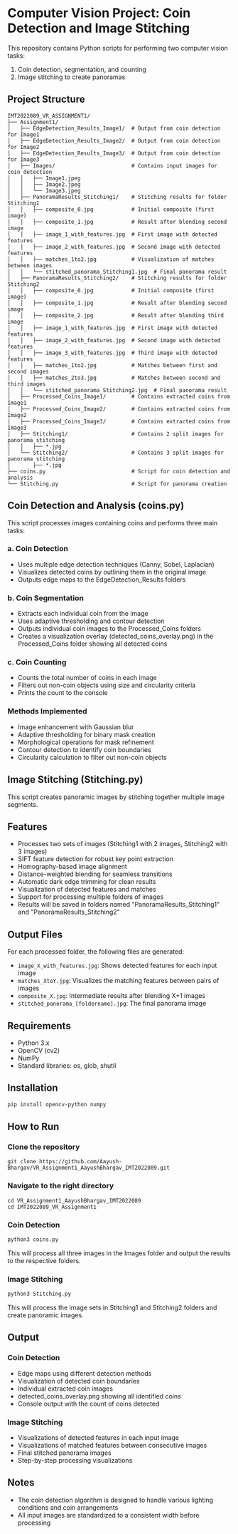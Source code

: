 # Computer Vision Project: Coin Detection and Image Stitching

This repository contains Python scripts for performing two computer vision tasks:
1. Coin detection, segmentation, and counting
2. Image stitching to create panoramas

## Project Structure

```
IMT2022089_VR_ASSIGNMENT1/
├── Assignment1/
│   ├── EdgeDetection_Results_Image1/  # Output from coin detection for Image1
│   ├── EdgeDetection_Results_Image2/  # Output from coin detection for Image2
│   ├── EdgeDetection_Results_Image3/  # Output from coin detection for Image3
│   ├── Images/                        # Contains input images for coin detection
│   │   ├── Image1.jpeg
│   │   ├── Image2.jpeg
│   │   └── Image3.jpeg
│   ├── PanoramaResults_Stitching1/    # Stitching results for folder Stitching1
│   │   ├── composite_0.jpg            # Initial composite (first image)
│   │   ├── composite_1.jpg            # Result after blending second image
│   │   ├── image_1_with_features.jpg  # First image with detected features
│   │   ├── image_2_with_features.jpg  # Second image with detected features
│   │   ├── matches_1to2.jpg           # Visualization of matches between images
│   │   └── stitched_panorama_Stitching1.jpg  # Final panorama result
│   ├── PanoramaResults_Stitching2/    # Stitching results for folder Stitching2
│   │   ├── composite_0.jpg            # Initial composite (first image)
│   │   ├── composite_1.jpg            # Result after blending second image
│   │   ├── composite_2.jpg            # Result after blending third image
│   │   ├── image_1_with_features.jpg  # First image with detected features
│   │   ├── image_2_with_features.jpg  # Second image with detected features
│   │   ├── image_3_with_features.jpg  # Third image with detected features
│   │   ├── matches_1to2.jpg           # Matches between first and second images
│   │   ├── matches_2to3.jpg           # Matches between second and third images
│   │   └── stitched_panorama_Stitching2.jpg  # Final panorama result
│   ├── Processed_Coins_Image1/        # Contains extracted coins from Image1
│   ├── Processed_Coins_Image2/        # Contains extracted coins from Image2
│   ├── Processed_Coins_Image3/        # Contains extracted coins from Image3
│   ├── Stitching1/                    # Contains 2 split images for panorama stitching
│   │   ├── *.jpg
│   └── Stitching2/                    # Contains 3 split images for panorama stitching
│       ├── *.jpg
├── coins.py                           # Script for coin detection and analysis
└── Stitching.py                       # Script for panorama creation
```

## Coin Detection and Analysis (coins.py)

This script processes images containing coins and performs three main tasks:

### a. Coin Detection 
- Uses multiple edge detection techniques (Canny, Sobel, Laplacian)
- Visualizes detected coins by outlining them in the original image
- Outputs edge maps to the EdgeDetection_Results folders

### b. Coin Segmentation
- Extracts each individual coin from the image
- Uses adaptive thresholding and contour detection
- Outputs individual coin images to the Processed_Coins folders
- Creates a visualization overlay (detected_coins_overlay.png) in the Processed_Coins folder showing all detected coins

### c. Coin Counting
- Counts the total number of coins in each image
- Filters out non-coin objects using size and circularity criteria
- Prints the count to the console

### Methods Implemented
- Image enhancement with Gaussian blur
- Adaptive thresholding for binary mask creation
- Morphological operations for mask refinement
- Contour detection to identify coin boundaries
- Circularity calculation to filter out non-coin objects

## Image Stitching (Stitching.py)

This script creates panoramic images by stitching together multiple image segments.

## Features

- Processes two sets of images (Stitching1 with 2 images, Stitching2 with 3 images)
- SIFT feature detection for robust key point extraction
- Homography-based image alignment
- Distance-weighted blending for seamless transitions
- Automatic dark edge trimming for clean results
- Visualization of detected features and matches
- Support for processing multiple folders of images
- Results will be saved in folders named "PanoramaResults_Stitching1" and "PanoramaResults_Stitching2"

## Output Files

For each processed folder, the following files are generated:

- `image_X_with_features.jpg`: Shows detected features for each input image
- `matches_XtoY.jpg`: Visualizes the matching features between pairs of images
- `composite_X.jpg`: Intermediate results after blending X+1 images
- `stitched_panorama_[foldername].jpg`: The final panorama image

## Requirements

- Python 3.x
- OpenCV (cv2)
- NumPy
- Standard libraries: os, glob, shutil

## Installation

```bash
pip install opencv-python numpy
```

## How to Run

### Clone the repository
```
git clone https://github.com/Aayush-Bhargav/VR_Assignment1_AayushBhargav_IMT2022089.git
```
### Navigate to the right directory
```
cd VR_Assignment1_AayushBhargav_IMT2022089
cd IMT2022089_VR_Assignment1
```
### Coin Detection
```bash
python3 coins.py
```
This will process all three images in the Images folder and output the results to the respective folders.

### Image Stitching
```bash
python3 Stitching.py
```
This will process the image sets in Stitching1 and Stitching2 folders and create panoramic images.

## Output

### Coin Detection
- Edge maps using different detection methods
- Visualization of detected coin boundaries
- Individual extracted coin images
- detected_coins_overlay.png showing all identified coins
- Console output with the count of coins detected

### Image Stitching
- Visualizations of detected features in each input image
- Visualizations of matched features between consecutive images
- Final stitched panorama images
- Step-by-step processing visualizations

## Notes
- The coin detection algorithm is designed to handle various lighting conditions and coin arrangements
- All input images are standardized to a consistent width before processing
